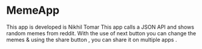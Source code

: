 # MemeApp
This app is developed is Nikhil Tomar
This app calls a JSON API and shows random memes from reddit.
With the use of next button you can change the memes & using the share button , you can share it on multiple apps . 
